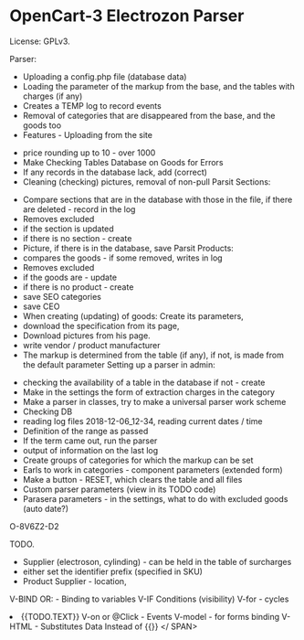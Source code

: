 # OpenCart-3 Electrozon Parser

License: GPLv3.

Parser:
+ Uploading a config.php file (database data)
+ Loading the parameter of the markup from the base, and the tables with charges (if any)
+ Creates a TEMP log to record events
+ Removal of categories that are disappeared from the base, and the goods too
+ Features - Uploading from the site
- price rounding up to 10 - over 1000
- Make Checking Tables Database on Goods for Errors
- If any records in the database lack, add (correct)
- Cleaning (checking) pictures, removal of non-pull
Parsit Sections:
+ Compare sections that are in the database with those in the file, if there are deleted - record in the log
+ Removes excluded
+ if the section is updated
+ if there is no section - create
+ Picture, if there is in the database, save
Parsit Products:
+ compares the goods - if some removed, writes in log
+ Removes excluded
+ if the goods are - update
+ if there is no product - create
+ save SEO categories
+ save CEO
+ When creating (updating) of goods: Create its parameters,
+ download the specification from its page,
+ Download pictures from his page.
+ write vendor / product manufacturer
+ The markup is determined from the table (if any), if not, is made from the default parameter
Setting up a parser in admin:
- checking the availability of a table in the database if not - create
- Make in the settings the form of extraction charges in the category
- Make a parser in classes, try to make a universal parser work scheme
- Checking DB
- reading log files 2018-12-06_12-34, reading current dates / time
- Definition of the range as passed
- If the term came out, run the parser
- output of information on the last log
- Create groups of categories for which the markup can be set
- Earls to work in categories - component parameters (extended form)
- Make a button - RESET, which clears the table and all files
- Custom parser parameters (view in its TODO code)
- Parasera parameters - in the settings, what to do with excluded goods (auto date?)

O-8V6Z2-D2

TODO.
- Supplier (electroson, cylinding) - can be held in the table of surcharges
- either set the identifier prefix (specified in SKU)
- Product Supplier - location,

V-BIND OR: - Binding to variables
V-IF Conditions (visibility) <span v-if = "SEEN">
V-for - cycles <li v-for = "TODO IN TODOS"> {{TODO.TEXT}}
V-on or @Click - Events
V-model - for forms binding
V-HTML - Substitutes Data Instead of {{}} <Span V-HTML = "RAWHTML"> </ SPAN>
  


